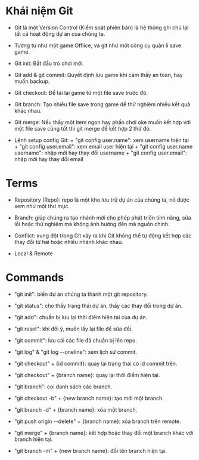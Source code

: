 # Khái niệm Git
- Git là một Version Control (Kiểm soát phiên bản) là hệ thông ghi chú lại tất cả hoạt động dự án của chúng ta.
- Tương tự như một game Offlice, và git như một công cụ quản lí save game.
- Git init: Bắt đầu trò chơi mới.
- Git add & git commit: Quyết định lưu game khi cảm thấy an toàn, hay muốn backup.
- Git checkout: Để tải lại game từ một file save trước đó.
- Git branch: Tạo nhiều file save trong game để thử nghiệm nhiều kết quả khác nhau.
- Git merge: Nếu thấy một item ngon hay phần chơi oke muốn kết hợp với một file save cũng tốt thì git merge để kết hợp 2 thứ đó.

- Lệnh setup config Git: + "git config user.name": xem username hiện tại
                         + "git config user.email": xem email user hiện tại
                         + "git config user.name username": nhập mới hay thay đổi username
                         + "git config user.email": nhập mới hay thay đổi email


# Terms
- Repository (Repo): repo là một kho lưu trữ dự án của chúng ta, nó được xem như một thư mục.

- Branch: giúp chúng ra tạo nhánh mới cho phép phát triển tính năng, sửa lỗi hoặc thử nghiệm mà không ảnh hưởng đến mã nguồn chính.

- Conflict: xung đột trong Git xảy ra khi Git không thể tự động kết hợp các thay đổi từ hai hoặc nhiều nhánh khác nhau.
- Local & Remote

# Commands
- "git init": biến dự án chúng ta thành một git repository.
- "git status": cho thấy trạng thái dự án, thấy các thay đổi trong dự án.
- "git add": chuẩn bị lưu lại thời điểm hiện tại của dự án.
- "git reset": khi đổi ý, muốn lấy lại file để sửa đổi.
- "git commit": lưu cái các file đã chuẩn bị lên repo.

- "git log" & "git log --oneline": xem lịch sử commit.
- "git checkout" + {id commit}: quay lại trạng thái có id commit trên.
- "git checkout" + {branch name}: quay lại thời điểm hiện tại.

- "git branch": coi danh sách các branch.
- "git checkout -b" + {new branch name}: tạo mới một branch.
- "git branch -d" + {branch name}: xóa một branch.
- "git push origin --delete" + {branch name}: xóa branch trên remote.

- "git merge" + {branch name}: kết hợp hoặc thay đổi một branch khác với branch hiện tại.

- "git branch -m" + {new branch name}: đổi tên branch hiện tại.